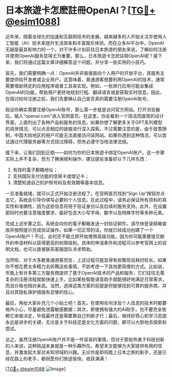 # 日本旅遊卡怎麽註冊OpenAI？[[TG💪+ @esim1088](https://t.me/s/esim1088)]

近年来，随着全球化的加速和互联网技术的发展，越来越多的人开始关注并使用人工智能（AI）技术来提升生活效率和丰富娱乐体验。而在众多AI平台中，OpenAI无疑是最具影响力的一个。对于许多计划前往日本旅游的朋友来说，了解如何注册并使用OpenAI服务显得尤为重要。那么，日本旅遊卡怎麽註冊OpenAI呢？接下来，我们将通过这篇文章详细解答这个问题，并分享一些实用的小技巧。

首先，我们需要明确一点：OpenAI并非直接面向个人用户的开放平台，其服务主要提供给开发者或企业用户。这意味着，普通游客想要利用OpenAI的技术，通常需要借助特定的应用程序或者工具来实现。例如，一些旅行应用可能会集成OpenAI的功能，帮助用户更好地规划行程、翻译语言或是获取实时信息。因此，在探讨如何注册之前，我们先要确认自己是否真的需要注册OpenAI账号。

假设你确实需要注册OpenAI账号，那么第一步就是访问官方网站。打开浏览器后，输入“openai.com”进入官网首页。在这里，你会看到一个简洁而直观的设计界面，上面列出了各种产品和服务的信息。如果你想了解更多关于GPT系列模型的具体情况，可以点击相应的链接进行深入探索。不过需要注意的是，由于政策限制，中国大陆地区的用户可能无法直接访问该网站。如果你遇到这种情况，可以尝试通过代理服务器等方式绕过障碍，但务必遵守当地法律法规。

接下来，让我们回到正题——如何为你的日本旅遊卡绑定OpenAI账户。这一步骤实际上并不复杂，但为了确保顺利操作，建议提前准备好以下几样东西：

1. 有效的電子郵箱地址；
2. 支持国际支付功能的信用卡或借记卡；
3. 清楚知道自己的护照号码及有效期等基本信息。

一旦准备就绪，就可以正式开始注册流程了。在官网首页找到“Sign Up”按钮并点击它，系统会引导你填写必要的个人信息。在此过程中，请务必保证所有资料的真实性和准确性，因为这些信息将用于验证身份以及后续的服务支持。此外，在设置密码时也要注意强度要求，最好包含大小写字母、数字以及特殊字符等多种元素。

完成上述步骤之后，系统会向你的電子郵箱发送一封验证邮件。请尽快登录邮箱查收并按照提示完成验证操作。如果一切正常的话，你就已经成功创建了一个OpenAI账户！不过，此时还不能立即开始使用高级功能，因为你可能需要提交额外的申请材料以获得更高的权限级别。具体的申请条件和流程可以参考官网上的说明文档，也可以直接联系客服团队寻求帮助。

当然啦，对于大多数普通游客而言，上述过程可能显得有些繁琐且耗时较长。如果你不想花费太多精力去折腾这些事情，不妨考虑一下其他更简便的方式。比如说，市面上有许多第三方服务商提供了基于OpenAI技术的产品和服务，它们往往无需复杂的注册流程就能快速上手。比如某些智能语音助手就能很好地满足日常需求，而且价格也相对亲民。当然，选择这类方案的前提是你能够找到可靠的服务商，并且对其隐私保护措施有足够的信心。

最后，再给大家补充几个小贴士吧！首先，在使用任何涉及个人信息的技术时都要格外小心，尽量避免泄露敏感数据；其次，即使拥有强大的AI助手，也不要完全依赖它来做决定，毕竟最终还是需要靠自己判断才行；最后，保持好奇心和学习态度永远是进步的关键，无论是关于科技还是文化方面的问题，都可以大胆地去探索和尝试。

总之，虽然注册OpenAI账户并不是一件容易的事情，但对于那些热衷于科技创新的人来说，这种挑战本身就是一种乐趣所在。希望本文能够为大家提供有用的信息，并激发起大家对未知领域的兴趣。无论你是即将踏上日本之旅的新手，还是已经在路上的老手，都祝愿你们旅途愉快，收获满满！

[[TG💪+ @esim1088](https://t.me/s/esim1088) ![Image](https://i.postimg.cc/4NQfJmqS/Snipaste-2025-05-13-00-14-12.png)]